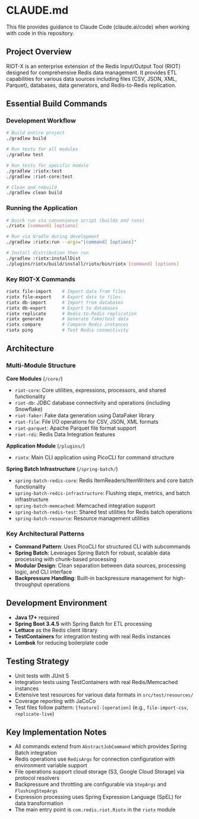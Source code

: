 # CLAUDE.md

This file provides guidance to Claude Code (claude.ai/code) when working with code in this repository.

## Project Overview

RIOT-X is an enterprise extension of the Redis Input/Output Tool (RIOT) designed for comprehensive Redis data management. It provides ETL capabilities for various data sources including files (CSV, JSON, XML, Parquet), databases, data generators, and Redis-to-Redis replication.

## Essential Build Commands

### Development Workflow
```bash
# Build entire project
./gradlew build

# Run tests for all modules
./gradlew test

# Run tests for specific module
./gradlew :riotx:test
./gradlew :riot-core:test

# Clean and rebuild
./gradlew clean build
```

### Running the Application

```bash
# Quick run via convenience script (builds and runs)
./riotx [command] [options]

# Run via Gradle during development
./gradlew :riotx:run --args="[command] [options]"

# Install distribution then run
./gradlew :riotx:installDist
./plugins/riotx/build/install/riotx/bin/riotx [command] [options]
```

### Key RIOT-X Commands
```bash
riotx file-import    # Import data from files
riotx file-export    # Export data to files  
riotx db-import      # Import from databases
riotx db-export      # Export to databases
riotx replicate      # Redis-to-Redis replication
riotx generate       # Generate fake/test data
riotx compare        # Compare Redis instances
riotx ping           # Test Redis connectivity
```

## Architecture

### Multi-Module Structure

**Core Modules** (`/core/`)
- `riot-core`: Core utilities, expressions, processors, and shared functionality
- `riot-db`: JDBC database connectivity and operations (including Snowflake)
- `riot-faker`: Fake data generation using DataFaker library
- `riot-file`: File I/O operations for CSV, JSON, XML formats
- `riot-parquet`: Apache Parquet file format support
- `riot-rdi`: Redis Data Integration features

**Application Module** (`/plugins/`)
- `riotx`: Main CLI application using PicoCLI for command structure

**Spring Batch Infrastructure** (`/spring-batch/`)
- `spring-batch-redis-core`: Redis ItemReaders/ItemWriters and core batch functionality
- `spring-batch-redis-infrastructure`: Flushing steps, metrics, and batch infrastructure
- `spring-batch-memcached`: Memcached integration support
- `spring-batch-redis-test`: Shared test utilities for Redis batch operations
- `spring-batch-resource`: Resource management utilities

### Key Architectural Patterns

- **Command Pattern**: Uses PicoCLI for structured CLI with subcommands
- **Spring Batch**: Leverages Spring Batch for robust, scalable data processing with chunk-based processing
- **Modular Design**: Clean separation between data sources, processing logic, and CLI interface
- **Backpressure Handling**: Built-in backpressure management for high-throughput operations

## Development Environment

- **Java 17+** required
- **Spring Boot 3.4.5** with Spring Batch for ETL processing
- **Lettuce** as the Redis client library
- **TestContainers** for integration testing with real Redis instances
- **Lombok** for reducing boilerplate code

## Testing Strategy

- Unit tests with JUnit 5
- Integration tests using TestContainers with real Redis/Memcached instances
- Extensive test resources for various data formats in `src/test/resources/`
- Coverage reporting with JaCoCo
- Test files follow pattern: `[feature]-[operation]` (e.g., `file-import-csv`, `replicate-live`)

## Key Implementation Notes

- All commands extend from `AbstractJobCommand` which provides Spring Batch integration
- Redis operations use `RedisArgs` for connection configuration with environment variable support
- File operations support cloud storage (S3, Google Cloud Storage) via protocol resolvers
- Backpressure and throttling are configurable via `StepArgs` and `FlushingStepArgs`
- Expression processing uses Spring Expression Language (SpEL) for data transformation
- The main entry point is `com.redis.riot.Riotx` in the `riotx` module